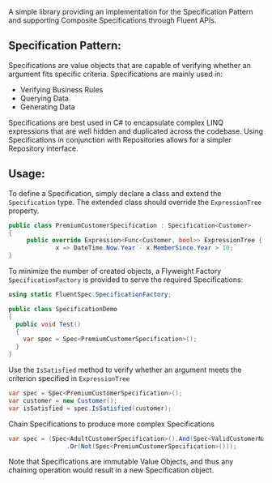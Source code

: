 A simple library providing an implementation for the Specification Pattern and supporting Composite Specifications through Fluent APIs.

## Specification Pattern:

Specifications are value objects that are capable of verifying whether an argument fits specific criteria. Specifications are mainly used in:

* Verifying Business Rules
* Querying Data
* Generating Data

Specifications are best used in C# to encapsulate complex LINQ expressions that are well hidden and duplicated across the codebase. Using Specifications in conjunction with Repositories allows for a simpler Repository interface. 

## Usage:

To define a Specification, simply declare a class and extend the `Specification` type. The extended class should override the `ExpressionTree` property.

```csharp
public class PremiumCustomerSpecification : Specification<Customer> 
{
     public override Expression<Func<Customer, bool>> ExpressionTree { get; } = 
             x => DateTime.Now.Year - x.MemberSince.Year > 10;
}
```

To minimize the number of created objects, a Flyweight Factory `SpecificationFactory` is provided to serve the required Specifications:

```csharp
using static FluentSpec.SpecificationFactory;

public class SpecificationDemo 
{
  public void Test()
  {
    var spec = Spec<PremiumCustomerSpecification>();
  }
}
```

Use the `IsSatisfied` method to verify whether an argument meets the criterion specified in `ExpressionTree`

```csharp
var spec = Spec<PremiumCustomerSpecification>();
var customer = new Customer();
var isSatisfied = spec.IsSatisfied(customer);
```

Chain Specifications to produce more complex Specifications

```csharp
var spec = (Spec<AdultCustomerSpecification>().And(Spec<ValidCustomerNameSpecification>()))
                .Or(Not(Spec<PremiumCustomerSpecification>()));
```

Note that Specifications are immutable Value Objects, and thus any chaining operation would result in a new Specification object.

